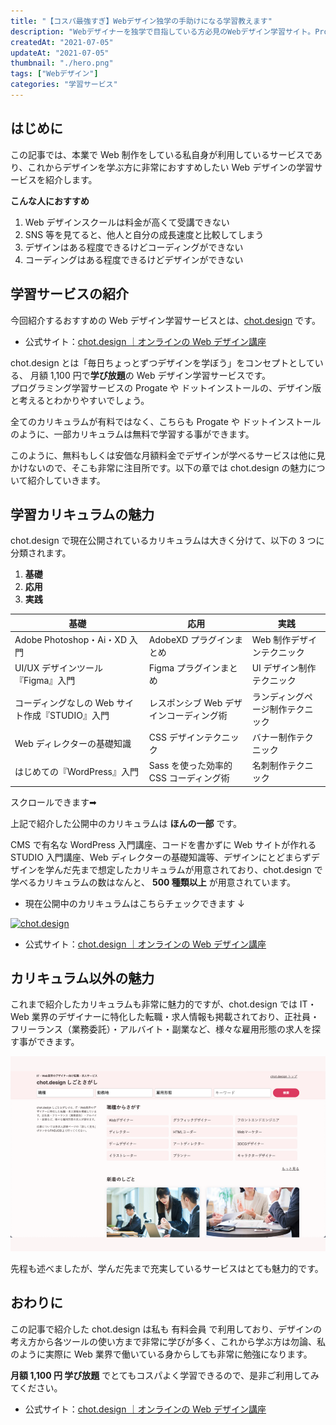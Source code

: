 ```yaml
---
title: "【コスパ最強すぎ】Webデザイン独学の手助けになる学習教えます"
description: "Webデザイナーを独学で目指している方必見のWebデザイン学習サイト。Progateやドットインストールのデザイン版ともなる非常に魅力的なサービスである、chot.designを紹介します。Web制作・Webデザイン・Webディレクター職で扱うツールを学べる講座が沢山あるので非常におすすめです。"
createdAt: "2021-07-05"
updateAt: "2021-07-05"
thumbnail: "./hero.png"
tags: ["Webデザイン"]
categories: "学習サービス"
---
```


## はじめに

この記事では、本業で Web 制作をしている私自身が利用しているサービスであり、これからデザインを学ぶ方に非常におすすめしたい Web デザインの学習サービスを紹介します。

**こんな人におすすめ**

1. Web デザインスクールは料金が高くて受講できない
1. SNS 等を見てると、他人と自分の成長速度と比較してしまう
1. デザインはある程度できるけどコーディングができない
1. コーディングはある程度できるけどデザインができない

## 学習サービスの紹介

今回紹介するおすすめの Web デザイン学習サービスとは、<a href="//af.moshimo.com/af/c/click?a_id=2709936&p_id=3354&pc_id=7970&pl_id=47616&url=https%3A%2F%2Fchot.design%2Fplus%2F%3Frd_code%3D%7B%7BCODE%7D%7D" alt="chot.design" rel="nofollow" referrerpolicy="no-referrer-when-downgrade">chot.design</a> です。

- 公式サイト：<a href="//af.moshimo.com/af/c/click?a_id=2709936&p_id=3354&pc_id=7970&pl_id=47616&url=https%3A%2F%2Fchot.design%2Fplus%2F%3Frd_code%3D%7B%7BCODE%7D%7D" alt="chot.design" rel="nofollow" referrerpolicy="no-referrer-when-downgrade">chot.design ｜オンラインの Web デザイン講座</a>

chot.design とは「毎日ちょっとずつデザインを学ぼう」をコンセプトとしている、 月額 1,100 円で**学び放題**の Web デザイン学習サービスです。  
プログラミング学習サービスの Progate や ドットインストールの、デザイン版と考えるとわかりやすいでしょう。

全てのカリキュラムが有料ではなく、こちらも Progate や ドットインストールのように、一部カリキュラムは無料で学習する事ができます。

このように、無料もしくは安価な月額料金でデザインが学べるサービスは他に見かけないので、そこも非常に注目所です。以下の章では chot.design の魅力について紹介していきます。

## 学習カリキュラムの魅力

chot.design で現在公開されているカリキュラムは大きく分けて、以下の 3 つに分類されます。

1. **基礎**
1. **応用**
1. **実践**

| **基礎**                                        | **応用**                                | **実践**                         |
| ----------------------------------------------- | --------------------------------------- | -------------------------------- |
| Adobe Photoshop・Ai・XD 入門                    | AdobeXD プラグインまとめ                | Web 制作デザインテクニック       |
| UI/UX デザインツール『Figma』入門               | Figma プラグインまとめ                  | UI デザイン制作テクニック        |
| コーディングなしの Web サイト作成『STUDIO』入門 | レスポンシブ Web デザインコーディング術 | ランディングページ制作テクニック |
| Web ディレクターの基礎知識                      | CSS デザインテクニック                  | バナー制作テクニック             |
| はじめての『WordPress』入門                     | Sass を使った効率的 CSS コーディング術  | 名刺制作テクニック               |

<p class="text-sm text-gray-600 text-center">スクロールできます➡︎</p>

上記で紹介した公開中のカリキュラムは **ほんの一部** です。

CMS で有名な WordPress 入門講座、コードを書かずに Web サイトが作れる STUDIO 入門講座、Web ディレクターの基礎知識等、デザインにとどまらずデザインを学んだ先まで想定したカリキュラムが用意されており、chot.design で学べるカリキュラムの数はなんと、 **500 種類以上** が用意されています。

- 現在公開中のカリキュラムはこちらチェックできます ↓

<!-- af img -->

<a href="//af.moshimo.com/af/c/click?a_id=2709936&p_id=3354&pc_id=7970&pl_id=47670&url=https%3A%2F%2Fchot.design%2Fplus%2F%3Frd_code%3D%7B%7BCODE%7D%7D" rel="nofollow" referrerpolicy="no-referrer-when-downgrade"><img src="https://image.moshimo.com/af-img/2742/000000047670.jpg" class="mx-auto hover:opacity-80" style="border:none;" alt="chot.design"></a>

<!-- /af img -->

- 公式サイト：<a href="//af.moshimo.com/af/c/click?a_id=2709936&p_id=3354&pc_id=7970&pl_id=47616&url=https%3A%2F%2Fchot.design%2Fplus%2F%3Frd_code%3D%7B%7BCODE%7D%7D" alt="chot.design" rel="nofollow" referrerpolicy="no-referrer-when-downgrade">chot.design ｜オンラインの Web デザイン講座</a>

## カリキュラム以外の魅力

これまで紹介したカリキュラムも非常に魅力的ですが、chot.design では IT・Web 業界のデザイナーに特化した転職・求人情報も掲載されており、正社員・フリーランス（業務委託）・アルバイト・副業など、様々な雇用形態の求人を探す事ができます。

![](./chot-design-01.png)

先程も述べましたが、学んだ先まで充実しているサービスはとても魅力的です。

## おわりに

この記事で紹介した chot.design は私も 有料会員 で利用しており、デザインの考え方から各ツールの使い方まで非常に学びが多く、これから学ぶ方は勿論、私のように実際に Web 業界で働いている身からしても非常に勉強になります。

**月額 1,100 円 学び放題** でとてもコスパよく学習できるので、是非ご利用してみてください。

- 公式サイト：<a href="//af.moshimo.com/af/c/click?a_id=2709936&p_id=3354&pc_id=7970&pl_id=47616&url=https%3A%2F%2Fchot.design%2Fplus%2F%3Frd_code%3D%7B%7BCODE%7D%7D" alt="chot.design" rel="nofollow" referrerpolicy="no-referrer-when-downgrade">chot.design ｜オンラインの Web デザイン講座</a>
